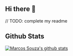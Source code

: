 ## Hi there 👋

// TODO: complete my readme

## Github Stats

[![Marcos Souza's github stats](https://github-readme-stats.vercel.app/api?username=marcosfromrio)](https://github.com/anuraghazra/github-readme-stats)
